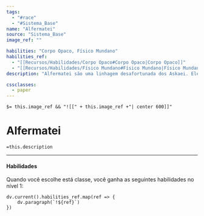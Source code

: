 ```yaml
---
tags:
  - "#race"
  - "#Sistema_Base"
name: "Alfermatei"
source: "Sistema_Base"
image_ref: ""

habilities: "Corpo Opaco, Físico Mundano"
habilities_ref: 
  - "[[Recursos/Habilidades/Corpo Opaco#Corpo Opaco|Corpo Opaco]]"
  - "[[Recursos/Habilidades/Físico Mundano#Físico Mundano|Físico Mundano]]" 
description: "Alfermatei são uma linhagem desafortunada dos Askaei. Eles são caracterizados por seus olhos negros e sua pele palida, sendo que muitos também possuem o cabelo branco"

cssclasses:
  - paper
---
```

`$= this.image_ref && "![[" + this.image_ref +"| center 600]]"`

# Alfermatei

`=this.description`

---
#### Habilidades 
Quando você escolhe está classe, você ganha as seguintes habilidades no nível 1:
```dataviewjs
dv.current().habilities_ref.map(ref => {
    dv.paragraph(`!${ref}`)
})
```
